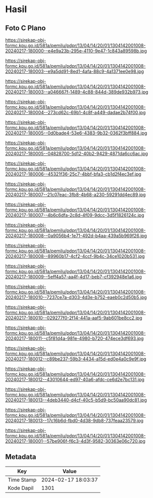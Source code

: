 # Hasil

## Foto C Plano

https://sirekap-obj-formc.kpu.go.id/581a/pemilu/pdpr/13/04/14/20/01/1304142001008-20240217-180000--e4e9a23b-295e-4110-9e47-1c843a89598b.jpg

https://sirekap-obj-formc.kpu.go.id/581a/pemilu/pdpr/13/04/14/20/01/1304142001008-20240217-180003--e9a5dd91-8ed1-4afa-88c9-4a1371ee0e98.jpg

https://sirekap-obj-formc.kpu.go.id/581a/pemilu/pdpr/13/04/14/20/01/1304142001008-20240217-180003--a046667f-1489-4c88-844d-389de932b973.jpg

https://sirekap-obj-formc.kpu.go.id/581a/pemilu/pdpr/13/04/14/20/01/1304142001008-20240217-180004--273cd62c-69b1-4c8f-a449-dadae2b74f00.jpg

https://sirekap-obj-formc.kpu.go.id/581a/pemilu/pdpr/13/04/14/20/01/1304142001008-20240217-180005--0d0bade4-53e6-4383-9b32-0362f3bff884.jpg

https://sirekap-obj-formc.kpu.go.id/581a/pemilu/pdpr/13/04/14/20/01/1304142001008-20240217-180005--04828700-5d12-40b2-9429-4871da6cc6ac.jpg

https://sirekap-obj-formc.kpu.go.id/581a/pemilu/pdpr/13/04/14/20/01/1304142001008-20240217-180006--45321f36-25c7-4bbf-bfa3-cb1d2f4ec3ef.jpg

https://sirekap-obj-formc.kpu.go.id/581a/pemilu/pdpr/13/04/14/20/01/1304142001008-20240217-180007--21c07eac-3fb8-4b68-a230-59291dd4ec89.jpg

https://sirekap-obj-formc.kpu.go.id/581a/pemilu/pdpr/13/04/14/20/01/1304142001008-20240217-180007--4b6c6dfa-2c8d-4f09-9dcc-3d5f1826124c.jpg

https://sirekap-obj-formc.kpu.go.id/581a/pemilu/pdpr/13/04/14/20/01/1304142001008-20240217-180008--0a9056b4-1e71-492d-b4aa-439a5b969f26.jpg

https://sirekap-obj-formc.kpu.go.id/581a/pemilu/pdpr/13/04/14/20/01/1304142001008-20240217-180008--89960b17-4cf2-4ccf-9b4c-34ce1020b531.jpg

https://sirekap-obj-formc.kpu.go.id/581a/pemilu/pdpr/13/04/14/20/01/1304142001008-20240217-180009--5eff4a57-aa4f-4d17-beb7-cf392948e1a6.jpg

https://sirekap-obj-formc.kpu.go.id/581a/pemilu/pdpr/13/04/14/20/01/1304142001008-20240217-180010--7237ce7a-d303-4d3e-b752-eaeb0c2d50b5.jpg

https://sirekap-obj-formc.kpu.go.id/581a/pemilu/pdpr/13/04/14/20/01/1304142001008-20240217-180010--029277f0-2f14-441a-aaf5-9ab601be8cc2.jpg

https://sirekap-obj-formc.kpu.go.id/581a/pemilu/pdpr/13/04/14/20/01/1304142001008-20240217-180011--c5f81d4a-981e-4980-b720-474ece3df693.jpg

https://sirekap-obj-formc.kpu.go.id/581a/pemilu/pdpr/13/04/14/20/01/1304142001008-20240217-180012--c89be237-59b3-4434-a15d-ed0e4a0c9e9f.jpg

https://sirekap-obj-formc.kpu.go.id/581a/pemilu/pdpr/13/04/14/20/01/1304142001008-20240217-180012--43010644-ed97-40a6-afdc-ce6d2e7bc131.jpg

https://sirekap-obj-formc.kpu.go.id/581a/pemilu/pdpr/13/04/14/20/01/1304142001008-20240217-180013--4deb3440-d4cf-40c5-b5d9-bc50aa90dc81.jpg

https://sirekap-obj-formc.kpu.go.id/581a/pemilu/pdpr/13/04/14/20/01/1304142001008-20240217-180013--17c16b6d-fbd0-4d38-9db8-737feaa23579.jpg

https://sirekap-obj-formc.kpu.go.id/581a/pemilu/pdpr/13/04/14/20/01/1304142001008-20240217-180001--57be906f-f6c3-4d3f-9582-30363e06c720.jpg


## Metadata

| Key        | Value               |
| ---------- | ------------------- |
| Time Stamp | 2024-02-17 18:03:37 |
| Kode Dapil | 1301                |



